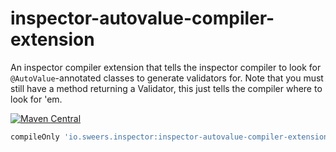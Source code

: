 inspector-autovalue-compiler-extension
======================================

An inspector compiler extension that tells the inspector compiler to look for `@AutoValue`-annotated 
classes to generate validators for. Note that you must still have a method returning a Validator, this
just tells the compiler where to look for 'em.

[![Maven Central](https://img.shields.io/maven-central/v/io.sweers.inspector/inspector-autovalue-compiler-extension.svg)](https://mvnrepository.com/artifact/io.sweers.inspector/inspector-autovalue-compiler-extension)
```gradle
compileOnly 'io.sweers.inspector:inspector-autovalue-compiler-extension:x.y.z'
```
